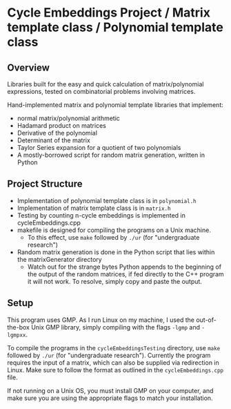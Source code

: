 # Cycle Embeddings Project / Matrix template class / Polynomial template class

## Overview

Libraries built for the easy and quick calculation of matrix/polynomial expressions, tested on combinatorial problems involving matrices.

Hand-implemented matrix and polynomial template libraries that implement:

- normal matrix/polynomial arithmetic
- Hadamard product on matrices
- Derivative of the polynomial
- Determinant of the matrix
- Taylor Series expansion for a quotient of two polynomials
- A mostly-borrowed script for random matrix generation, written in Python

## Project Structure

- Implementation of polynomial template class is in `polynomial.h`
- Implementation of matrix template class is in `matrix.h`
- Testing by counting n-cycle embeddings is implemented in cycleEmbeddings.cpp
- makefile is designed for compiling the programs on a Unix machine.
  - To this effect, use `make` followed by `./ur` (for "undergraduate research")
- Random matrix generation is done in the Python script that lies within the matrixGenerator directory
  - Watch out for the strange bytes Python appends to the beginning of the output of the random matrices, if fed directly to the C++ program it will not work. To resolve, simply copy and paste the output.

## Setup

This program uses GMP. As I run Linux on my machine, I used the out-of-the-box Unix GMP library, simply compiling with the flags `-lgmp` and `-lgmpxx`.

To compile the programs in the `cycleEmbeddingsTesting` directory, use `make` followed by `./ur` (for "undergraduate research"). Currently the program requires the input of a matrix, which can also be supplied via redirection in Linux. Make sure to follow the format as outlined in the `cycleEmbeddings.cpp` file.

If not running on a Unix OS, you must install GMP on your computer, and make sure you are using the appropriate flags to match your installation.

